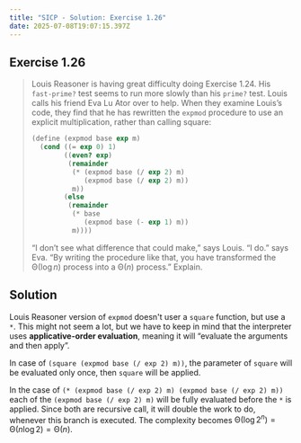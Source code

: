 ```yaml
---
title: "SICP - Solution: Exercise 1.26"
date: 2025-07-08T19:07:15.397Z
---
```


## Exercise 1.26

> Louis Reasoner is having great difficulty doing Exercise 1.24. His `fast-prime?` test seems to run more slowly than his `prime?` test. Louis calls his friend Eva Lu Ator over to help. When they examine Louis’s code, they find that he has rewritten the `expmod` procedure to use an explicit multiplication, rather than calling square:
> 
> ```scheme
> (define (expmod base exp m)
>   (cond ((= exp 0) 1)
>         ((even? exp)
>          (remainder
>           (* (expmod base (/ exp 2) m)
>              (expmod base (/ exp 2) m))
>           m))
>         (else
>          (remainder
>           (* base
>              (expmod base (- exp 1) m))
>           m))))
> ```
> 
> “I don’t see what difference that could make,” says Louis. “I do.” says Eva. “By writing the procedure like that, you have transformed the ${\mathrm\Theta(\log n)}$ process into a ${\mathrm\Theta(n)}$ process.” Explain.

## Solution

Louis Reasoner version of `expmod` doesn't user a `square` function, but use a `*`. This might not seem a lot, but we have to keep in mind that the interpreter uses **applicative-order evaluation**, meaning it will “evaluate the arguments and then apply”.

In case of `(square (expmod base (/ exp 2) m))`, the parameter of `square` will be evaluated only once, then `square` will be applied.

In the case of `(* (expmod base (/ exp 2) m) (expmod base (/ exp 2) m))` each of the `(expmod base (/ exp 2) m)` will be fully evaluated before the `*` is applied. Since both are recursive call, it will double the work to do, whenever this branch is executed. The complexity becomes $\mathrm\Theta(\log 2^n)=\mathrm\Theta(n \log 2)=\mathrm\Theta(n)$.
